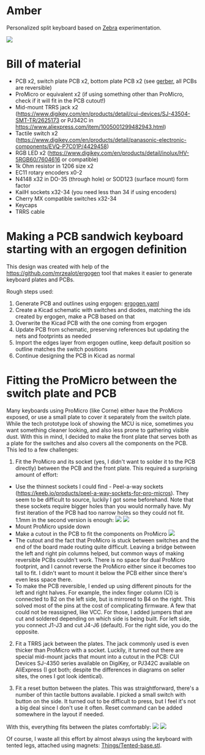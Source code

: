 # Amber
Personalized split keyboard based on [Zebra](https://github.com/nezumee/zebra) experimentation.

![](images/amber-tented.jpg)

# Bill of material

* PCB x2, switch plate PCB x2, bottom plate PCB x2 (see [gerber](gerber), all PCBs are reversible)
* ProMicro or equivalent x2 (if using something other than ProMicro, check if it will fit in the PCB cutout!)
* Mid-mount TRRS jack x2 (https://www.digikey.com/en/products/detail/cui-devices/SJ-43504-SMT-TR/2625173 or PJ342C in https://www.aliexpress.com/item/1005001299482943.html)
* Tactile switch x2 (https://www.digikey.com/en/products/detail/panasonic-electronic-components/EVQ-P7C01P/4429458)
* RGB LED x2 (https://www.digikey.com/en/products/detail/inolux/HV-5RGB60/7604616 or compatible)
* 1k Ohm resistor in 1206 size x2
* EC11 rotary encoders x0-2
* N4148 x32 in DO-35 (through hole) or SOD123 (surface mount) form factor
* KailH sockets x32-34 (you need less than 34 if using encoders)
* Cherry MX compatible switches x32-34
* Keycaps
* TRRS cable

# Making a PCB sandwich keyboard starting with an ergogen definition
This design was created with help of the https://github.com/mrzealot/ergogen tool that makes it easier to generate keyboard plates and PCBs.

Rough steps used:
1. Generate PCB and outlines using ergogen: [ergogen.yaml](ergogen.yaml)
2. Create a Kicad schematic with switches and diodes, matching the ids created by ergogen, make a PCB based on that
3. Overwrite the Kicad PCB with the one coming from ergogen
4. Update PCB from schematic, preserving references but updating the nets and footprints as needed
5. Import the edges layer from ergogen outline, keep default position so outline matches the switch positions
6. Continue designing the PCB in Kicad as normal

# Fitting the ProMicro between the switch plate and PCB
Many keyboards using ProMicro (like Corne) either have the ProMicro exposed, or use a small plate to cover it separately from the switch plate. While the tech prototype look of showing the MCU is nice, sometimes you want something cleaner looking, and also less prone to gathering visible dust. With this in mind, I decided to make the front plate that serves both as a plate for the switches and also covers all the components on the PCB. This led to a few challenges:

1. Fit the ProMicro and its socket (yes, I didn't want to solder it to the PCB directly) between the PCB and the front plate. This required a surprising amount of effort:
  * Use the thinnest sockets I could find - Peel-a-way sockets (https://keeb.io/products/peel-a-way-sockets-for-pro-micros). They seem to be difficult to source, luckily I got some beforehand. Note that these sockets require bigger holes than you would normally have. My first iteration of the PCB had too narrow holes so they could not fit. 1.1mm in the second version is enough:
![](images/socket.jpg)
![](images/socket-soldered.jpg)
  * Mount ProMicro upside down
  * Make a cutout in the PCB to fit the components on ProMicro
![](images/cutout-back.jpg) 
  * The cutout and the fact that ProMicro is stuck between switches and the end of the board made routing quite difficult. Leaving a bridge between the left and right pin columns helped, but common ways of making reversible PCBs couldn't work. There is no space for dual ProMicro footprint, and I cannot reverse the ProMicro either since it becomes too tall to fit. I didn't want to mount it below the PCB either since there's even less space there.
  * To make the PCB reversible, I ended up using different pinouts for the left and right halves. For example, the index finger column (CI) is connected to B2 on the left side, but is mirrored to B4 on the right. This solved most of the pins at the cost of complicating firmware. A few that could not be reassigned, like VCC. For those, I added jumpers that are cut and soldered depending on which side is being built. For left side, you connect J1-J3 and cut J4-J6 (default). For the right side, you do the opposite.
 
2. Fit a TRRS jack between the plates. The jack commonly used is even thicker than ProMicro with a socket. Luckily, it turned out there are special mid-mount jacks that mount into a cutout in the PCB: CUI Devices SJ-4350 series available on DigiKey, or PJ342C available on AliExpress (I got both; despite the differences in diagrams on seller sites, the ones I got look identical).

3. Fit a reset button between the plates. This was straightforward, there's a number of thin tactile buttons available. I picked a small switch with button on the side. It turned out to be difficult to press, but I feel it's not a big deal since I don't use it often. Reset command can be added somewhere in the layout if needed.

With this, everything fits between the plates comfortably:
![](images/sandwich-front.jpg)
![](images/sandwich-side.jpg)

Of course, I waste all this effort by almost always using the keyboard with tented legs, attached using magnets: [Things/Tented-base.stl](Things/Tented-base.stl).
